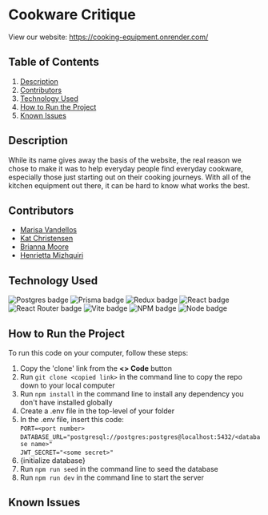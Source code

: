 # Cookware Critique  
View our website: https://cooking-equipment.onrender.com/  

## Table of Contents 
1. [Description](https://github.com/muabria/Capstone/tree/readme?tab=readme-ov-file#description)  
2. [Contributors](https://github.com/muabria/Capstone/tree/readme?tab=readme-ov-file#contributors)  
3. [Technology Used](https://github.com/muabria/Capstone/tree/readme?tab=readme-ov-file#technology-used)  
4. [How to Run the Project](https://github.com/muabria/Capstone/tree/readme?tab=readme-ov-file#how-to-run-the-project)  
5. [Known Issues](https://github.com/muabria/Capstone/tree/readme?tab=readme-ov-file#known-issues)  

## Description  
While its name gives away the basis of the website, the real reason we chose to make it was to help everyday people find everyday cookware, especially those just starting out on their cooking journeys. With all of the kitchen equipment out there, it can be hard to know what works the best.

## Contributors
- [Marisa Vandellos](https://github.com/mvandell)
- [Kat Christensen](https://github.com/katc336)
- [Brianna Moore](https://github.com/muabria)
- [Henrietta Mizhquiri](https://github.com/mizhenn)

## Technology Used
![Postgres badge](https://img.shields.io/badge/PostgreSQL-316192?style=for-the-badge&logo=postgresql&logoColor=white)  ![Prisma badge](https://img.shields.io/badge/Prisma-3982CE?style=for-the-badge&logo=Prisma&logoColor=white)  ![Redux badge](https://img.shields.io/badge/Redux-593D88?style=for-the-badge&logo=redux&logoColor=white)  ![React badge](https://img.shields.io/badge/React-20232A?style=for-the-badge&logo=react&logoColor=61DAFB)  ![React Router badge](https://img.shields.io/badge/React_Router-CA4245?style=for-the-badge&logo=react-router&logoColor=white)  ![Vite badge](https://img.shields.io/badge/Vite-B73BFE?style=for-the-badge&logo=vite&logoColor=FFD62E)  ![NPM badge](https://img.shields.io/badge/npm-CB3837?style=for-the-badge&logo=npm&logoColor=white)  ![Node badge](https://img.shields.io/badge/Node%20js-339933?style=for-the-badge&logo=nodedotjs&logoColor=white)

## How to Run the Project
To run this code on your computer, follow these steps:  
1. Copy the 'clone' link from the **<> Code** button
2. Run `git clone <copied link>` in the command line to copy the repo down to your local computer
3. Run `npm install` in the command line to install any dependency you don't have installed globally
4. Create a .env file in the top-level of your folder
5. In the .env file, insert this code:  
    `PORT=<port number>`  
    `DATABASE_URL="postgresql://postgres:postgres@localhost:5432/<database name>"`  
    `JWT_SECRET="<some secret>"`
6. {initialize database}
7. Run `npm run seed` in the command line to seed the database
8. Run `npm run dev` in the command line to start the server

## Known Issues

